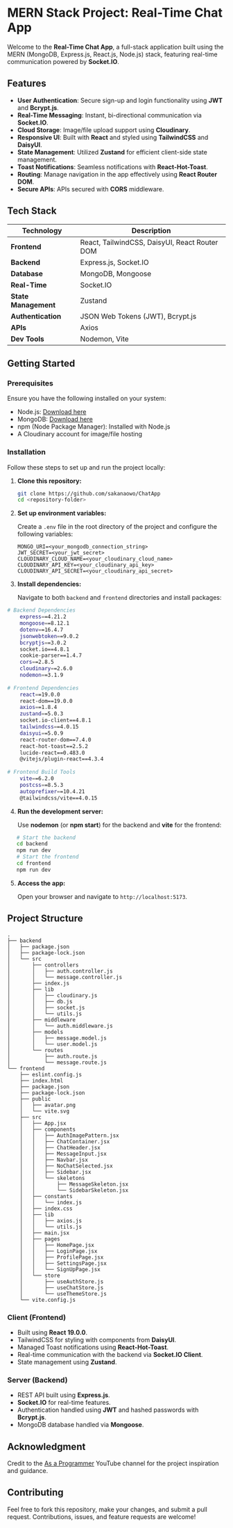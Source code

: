 # MERN Stack Project: Real-Time Chat App

Welcome to the **Real-Time Chat App**, a full-stack application built using the MERN (MongoDB, Express.js, React.js, Node.js) stack, featuring real-time communication powered by **Socket.IO**.

## Features

- **User Authentication**: Secure sign-up and login functionality using **JWT** and **Bcrypt.js**.
- **Real-Time Messaging**: Instant, bi-directional communication via **Socket.IO**.
- **Cloud Storage**: Image/file upload support using **Cloudinary**.
- **Responsive UI**: Built with **React** and styled using **TailwindCSS** and **DaisyUI**.
- **State Management**: Utilized **Zustand** for efficient client-side state management.
- **Toast Notifications**: Seamless notifications with **React-Hot-Toast**.
- **Routing**: Manage navigation in the app effectively using **React Router DOM**.
- **Secure APIs**: APIs secured with **CORS** middleware.

## Tech Stack

| **Technology**       | **Description**                               |
| -------------------- | --------------------------------------------- |
| **Frontend**         | React, TailwindCSS, DaisyUI, React Router DOM |
| **Backend**          | Express.js, Socket.IO                         |
| **Database**         | MongoDB, Mongoose                             |
| **Real-Time**        | Socket.IO                                     |
| **State Management** | Zustand                                       |
| **Authentication**   | JSON Web Tokens (JWT), Bcrypt.js              |
| **APIs**             | Axios                                         |
| **Dev Tools**        | Nodemon, Vite                                 |

## Getting Started

### Prerequisites

Ensure you have the following installed on your system:

- Node.js: [Download here](https://nodejs.org/)
- MongoDB: [Download here](https://www.mongodb.com/try/download/community)
- npm (Node Package Manager): Installed with Node.js
- A Cloudinary account for image/file hosting

### Installation

Follow these steps to set up and run the project locally:

1. **Clone this repository:**
   ```bash
   git clone https://github.com/sakanaowo/ChatApp   
   cd <repository-folder>  
   ```

2. **Set up environment variables:**

   Create a `.env` file in the root directory of the project and configure the following variables:

   ```env  
   MONGO_URI=<your_mongodb_connection_string>  
   JWT_SECRET=<your_jwt_secret>   
   CLOUDINARY_CLOUD_NAME=<your_cloudinary_cloud_name>   
   CLOUDINARY_API_KEY=<your_cloudinary_api_key>   
   CLOUDINARY_API_SECRET=<your_cloudinary_api_secret>   
   ```  
3. **Install dependencies:**

   Navigate to both `backend` and `frontend` directories and install packages:

```bash  
# Backend Dependencies  
	express==4.21.2  
	mongoose==8.12.1  
	dotenv==16.4.7  
	jsonwebtoken==9.0.2  
	bcryptjs==3.0.2  
	socket.io==4.8.1  
	cookie-parser==1.4.7  
	cors==2.8.5  
	cloudinary==2.6.0  
	nodemon==3.1.9  
	
# Frontend Dependencies  
	react==19.0.0  
	react-dom==19.0.0  
	axios==1.8.4  
	zustand==5.0.3  
	socket.io-client==4.8.1  
	tailwindcss==4.0.15  
	daisyui==5.0.9  
	react-router-dom==7.4.0  
	react-hot-toast==2.5.2  
	lucide-react==0.483.0  
	@vitejs/plugin-react==4.3.4  
	  
# Frontend Build Tools   
	vite==6.2.0  
	postcss==8.5.3  
	autoprefixer==10.4.21  
	@tailwindcss/vite==4.0.15  
```  

4. **Run the development server:**

   Use **nodemon** (or **npm start**) for the backend and **vite** for the frontend:
```bash   
   # Start the backend   
   cd backend   
   npm run dev  
   # Start the frontend   
   cd frontend   
   npm run dev   
```  
5. **Access the app:**

   Open your browser and navigate to `http://localhost:5173`.

## Project Structure
```
.
├── backend
│   ├── package.json
│   ├── package-lock.json
│   └── src
│       ├── controllers
│       │   ├── auth.controller.js
│       │   └── message.controller.js
│       ├── index.js
│       ├── lib
│       │   ├── cloudinary.js
│       │   ├── db.js
│       │   ├── socket.js
│       │   └── utils.js
│       ├── middleware
│       │   └── auth.middleware.js
│       ├── models
│       │   ├── message.model.js
│       │   └── user.model.js
│       └── routes
│           ├── auth.route.js
│           └── message.route.js
└── frontend
    ├── eslint.config.js
    ├── index.html
    ├── package.json
    ├── package-lock.json
    ├── public
    │   ├── avatar.png
    │   └── vite.svg
    ├── src
    │   ├── App.jsx
    │   ├── components
    │   │   ├── AuthImagePattern.jsx
    │   │   ├── ChatContainer.jsx
    │   │   ├── ChatHeader.jsx
    │   │   ├── MessageInput.jsx
    │   │   ├── Navbar.jsx
    │   │   ├── NoChatSelected.jsx
    │   │   ├── Sidebar.jsx
    │   │   └── skeletons
    │   │       ├── MessageSkeleton.jsx
    │   │       └── SidebarSkeleton.jsx
    │   ├── constants
    │   │   └── index.js
    │   ├── index.css
    │   ├── lib
    │   │   ├── axios.js
    │   │   └── utils.js
    │   ├── main.jsx
    │   ├── pages
    │   │   ├── HomePage.jsx
    │   │   ├── LoginPage.jsx
    │   │   ├── ProfilePage.jsx
    │   │   ├── SettingsPage.jsx
    │   │   └── SignUpPage.jsx
    │   └── store
    │       ├── useAuthStore.js
    │       ├── useChatStore.js
    │       └── useThemeStore.js
    └── vite.config.js
```

### Client (Frontend)

- Built using **React 19.0.0**.
- TailwindCSS for styling with components from **DaisyUI**.
- Managed Toast notifications using **React-Hot-Toast**.
- Real-time communication with the backend via **Socket.IO Client**.
- State management using **Zustand**.

### Server (Backend)

- REST API built using **Express.js**.
- **Socket.IO** for real-time features.
- Authentication handled using **JWT** and hashed passwords with **Bcrypt.js**.
- MongoDB database handled via **Mongoose**.

## Acknowledgment

Credit to the [As a Programmer](https://www.youtube.com/watch?v=ntKkVrQqBYY) YouTube channel for the project inspiration and guidance.

## Contributing

Feel free to fork this repository, make your changes, and submit a pull request. Contributions, issues, and feature requests are welcome!  
